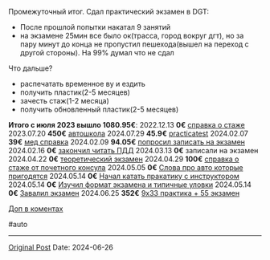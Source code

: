 Промежуточный итог. Сдал практический экзамен в DGT:
- После прошлой попытки накатал 9 занятий
- на экзамене 25мин все было ок(трасса, город вокруг дгт), но за пару минут до конца не пропустил пешехода(вышел на переход с другой стороны). На 99% думал что не сдал

Что дальше?
- распечатать временное ву и ездить
- получить пластик(2-5 месяцев)
- зачесть стаж(1-2 месяца)
- получить обновленный пластик(2-5 месяцев)

**Итого **с июля 2023 вышло** 1080.95€**:
2022.12.13 **0€** [справка о стаже](716.md)
2023.07.20 **450€** [автошкола](1356.md)
2024.07.29 **45.9€** [practicatest](1382.md)
2024.02.07 **39€** [мед справка](1906.md)
2024.02.09 **94.05€** [попросил записать на экзамен](1908.md)
2024.02.16 **0€** [закончил читать ПДД](1928.md)
2024.03.13 **0€** записали на экзамен
2024.04.22 **0€** [теоретический экзамен](2128.md)
2024.04.29 **100€** [справка о стаже от почетного консула](2159.md)
2024.05.05 **0€** [Слова про авто которые пригодятся](2171.md)
2024.05.14 **0€** [Начал катать пракатику с инструктором](2194.md)
2024.05.14 **0€** [Изучил формат экзамена и типичные уловки](2222.md)
2024.05.14 **0€** [Завалил экзамен](2239.md)
2024.06.25 **352€** [9х33 практика + 55 экзамен](2361.md)

[Доп в коментах](https://t.me/lev2tarragona_discuss/7758)

#auto

---
[Original Post](https://t.me/lev2tarragona/2361)
Date: 2024-06-26
